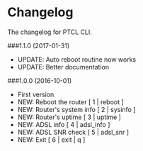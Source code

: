 # Changelog
The changelog for PTCL CLI.

###1.1.0 (2017-01-31)
- UPDATE: Auto reboot routine now works
- UPDATE: Better documentation

###1.0.0 (2016-10-01)
- First version
- NEW: Reboot the router [ 1 | reboot ]
- NEW: Router's system info [ 2 | sysinfo ]
- NEW: Router's uptime [ 3 | uptime ]
- NEW: ADSL info [ 4 | adsl_info ]
- NEW: ADSL SNR check [ 5 | adsl_snr ]
- NEW: Exit [ 6 | exit | q ]
